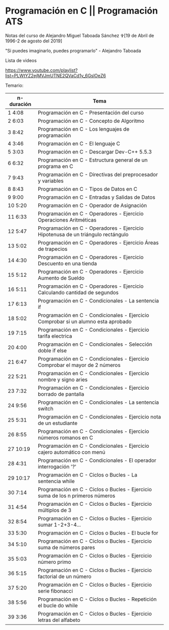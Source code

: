 # Programación en C || Programación ATS

Notas del curso de Alejandro Miguel Taboada Sánchez ✞[19 de Abril de 1996-2 de agosto del 2019]



"Si puedes imaginarlo, puedes programarlo" - Alejandro Taboada



Lista de videos

https://www.youtube.com/playlist?list=PLWtYZ2ejMVJmUTNE2QVaCd1y_6GslOeZ6

Temario:



| n-duración | Tema |
| ---- | ---- |
|1 4:08|Programación en C - Presentación del curso|
|2 6:03|Programación en C - Concepto de Algoritmo|
|3 8:42|Programación en C - Los lenguajes de programación|
|4 3:46| Programación en C - El lenguaje C|
|5 3:03| Programación en C - Descargar Dev-C++ 5.5.3|
|6 6:32|Programación en C - Estructura general de un programa en C|
|7 9:43|Programación en C - Directivas del preprocesador y variables|
|8 8:43|Programación en C - Tipos de Datos en C|
|9 9:00|Programación en C - Entradas y Salidas de Datos|
|10 5:20|Programación en C - Operador de Asignación|
|11 6:33|Programación en C - Operadores - Ejercicio Operaciones Aritméticas|
|12 5:47|Programación en C - Operadores - Ejercicio Hipotenusa de un triángulo rectángulo|
|13 5:02|Programación en C - Operadores - Ejercicio Áreas de trapecios|
|14 4:30|Programación en C - Operadores - Ejercicio Descuento en una tienda|
|15 5:12| Programación en C - Operadores - Ejercicio Aumento de Sueldo|
|16 5:11| Programación en C - Operadores - Ejercicio Calculando cantidad de segundos|
|17 6:13|Programación en C - Condicionales - La sentencia if|
|18 5:02|Programación en C - Condicionales - Ejercicio Comprobar si un alumno esta aprobado|
|19 7:15|Programación en C - Condicionales - Ejercicio tarifa electrica|
|20 4:00|Programación en C - Condicionales - Selección doble if else|
|21 6:47| Programación en C - Condicionales - Ejercicio Comprobar el mayor de 2 números|
|22 5:21|Programación en C - Condicionales - Ejercicio nombre y signo aries|
|23 7:32|Programación en C - Condicionales - Ejercicio borrado de pantalla|
|24 9:56|Programación en C - Condicionales - La sentencia switch|
|25 5:31|Programación en C - Condicionales - Ejercicio nota de un estudiante|
|26 8:55|Programación en C - Condicionales - Ejercicio números romanos en C|
|27 10:19| Programación en C - Condicionales - Ejercicio cajero automático con menú|
|28 4:31|Programación en C - Condicionales - El operador interrogación '?'|
|29 10:17|Programación en C - Ciclos o Bucles - La sentencia while|
|30 7:14|Programación en C - Ciclos o Bucles - Ejercicio suma de los n primeros números|
|31 4:54|Programación en C - Ciclos o Bucles - Ejercicio múltiplos de 3|
|32 8:54|Programación en C - Ciclos o Bucles - Ejercicio sumar 1-2+3-4...|
|33 5:30|Programación en C - Ciclos o Bucles - El bucle for|
|34 5:10 |Programación en C - Ciclos o Bucles - Ejercicio suma de números pares|
|35 5:03 |Programación en C - Ciclos o Bucles - Ejercicio número primo|
|36 5:15 |Programación en C - Ciclos o Bucles - Ejercicio factorial de un número|
|37 5:20| Programación en C - Ciclos o Bucles - Ejercicio serie fibonacci|
|38 5:56|Programación en C - Ciclos o Bucles - Repetición el bucle do while|
|39 3:36 |Programación en C - Ciclos o Bucles - Ejercicio letras del alfabeto|